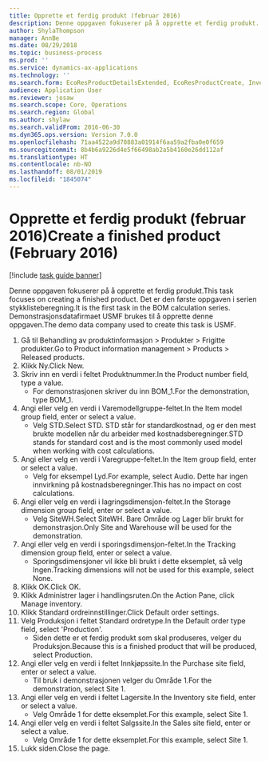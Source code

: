 ```yaml
---
title: Opprette et ferdig produkt (februar 2016)
description: Denne oppgaven fokuserer på å opprette et ferdig produkt.
author: ShylaThompson
manager: AnnBe
ms.date: 08/29/2018
ms.topic: business-process
ms.prod: ''
ms.service: dynamics-ax-applications
ms.technology: ''
ms.search.form: EcoResProductDetailsExtended, EcoResProductCreate, InventItemOrderSetup
audience: Application User
ms.reviewer: josaw
ms.search.scope: Core, Operations
ms.search.region: Global
ms.author: shylaw
ms.search.validFrom: 2016-06-30
ms.dyn365.ops.version: Version 7.0.0
ms.openlocfilehash: 71aa4522a9d70883a01914f6aa59a2fba0e0f659
ms.sourcegitcommit: 8b4b6a9226d4e5f66498ab2a5b4160e26dd112af
ms.translationtype: HT
ms.contentlocale: nb-NO
ms.lasthandoff: 08/01/2019
ms.locfileid: "1845074"
---
```

# <a name="create-a-finished-product-february-2016"></a><span data-ttu-id="61790-103">Opprette et ferdig produkt (februar 2016)</span><span class="sxs-lookup"><span data-stu-id="61790-103">Create a finished product (February 2016)</span></span>

[!include [task guide banner](../../includes/task-guide-banner.md)]

<span data-ttu-id="61790-104">Denne oppgaven fokuserer på å opprette et ferdig produkt.</span><span class="sxs-lookup"><span data-stu-id="61790-104">This task focuses on creating a finished product.</span></span> <span data-ttu-id="61790-105">Det er den første oppgaven i serien stykklisteberegning.</span><span class="sxs-lookup"><span data-stu-id="61790-105">It is the first task in the BOM calculation series.</span></span> <span data-ttu-id="61790-106">Demonstrasjonsdatafirmaet USMF brukes til å opprette denne oppgaven.</span><span class="sxs-lookup"><span data-stu-id="61790-106">The demo data company used to create this task is USMF.</span></span>

1. <span data-ttu-id="61790-107">Gå til Behandling av produktinformasjon > Produkter > Frigitte produkter.</span><span class="sxs-lookup"><span data-stu-id="61790-107">Go to Product information management > Products > Released products.</span></span>
2. <span data-ttu-id="61790-108">Klikk Ny.</span><span class="sxs-lookup"><span data-stu-id="61790-108">Click New.</span></span>
3. <span data-ttu-id="61790-109">Skriv inn en verdi i feltet Produktnummer.</span><span class="sxs-lookup"><span data-stu-id="61790-109">In the Product number field, type a value.</span></span>
    * <span data-ttu-id="61790-110">For demonstrasjonen skriver du inn BOM_1.</span><span class="sxs-lookup"><span data-stu-id="61790-110">For the demonstration, type BOM_1.</span></span>  
4. <span data-ttu-id="61790-111">Angi eller velg en verdi i Varemodellgruppe-feltet.</span><span class="sxs-lookup"><span data-stu-id="61790-111">In the Item model group field, enter or select a value.</span></span>
    * <span data-ttu-id="61790-112">Velg STD.</span><span class="sxs-lookup"><span data-stu-id="61790-112">Select STD.</span></span> <span data-ttu-id="61790-113">STD står for standardkostnad, og er den mest brukte modellen når du arbeider med kostnadsberegninger.</span><span class="sxs-lookup"><span data-stu-id="61790-113">STD stands for standard cost and is the most commonly used model when working with cost calculations.</span></span>  
5. <span data-ttu-id="61790-114">Angi eller velg en verdi i Varegruppe-feltet.</span><span class="sxs-lookup"><span data-stu-id="61790-114">In the Item group field, enter or select a value.</span></span>
    * <span data-ttu-id="61790-115">Velg for eksempel Lyd.</span><span class="sxs-lookup"><span data-stu-id="61790-115">For example, select Audio.</span></span> <span data-ttu-id="61790-116">Dette har ingen innvirkning på kostnadsberegninger.</span><span class="sxs-lookup"><span data-stu-id="61790-116">This has no impact on cost calculations.</span></span>  
6. <span data-ttu-id="61790-117">Angi eller velg en verdi i lagringsdimensjon-feltet.</span><span class="sxs-lookup"><span data-stu-id="61790-117">In the Storage dimension group field, enter or select a value.</span></span>
    * <span data-ttu-id="61790-118">Velg SiteWH.</span><span class="sxs-lookup"><span data-stu-id="61790-118">Select SiteWH.</span></span> <span data-ttu-id="61790-119">Bare Område og Lager blir brukt for demonstrasjon.</span><span class="sxs-lookup"><span data-stu-id="61790-119">Only Site and Warehouse will be used for the demonstration.</span></span>  
7. <span data-ttu-id="61790-120">Angi eller velg en verdi i sporingsdimensjon-feltet.</span><span class="sxs-lookup"><span data-stu-id="61790-120">In the Tracking dimension group field, enter or select a value.</span></span>
    * <span data-ttu-id="61790-121">Sporingsdimensjoner vil ikke bli brukt i dette eksemplet, så velg Ingen.</span><span class="sxs-lookup"><span data-stu-id="61790-121">Tracking dimensions will not be used for this example, select None.</span></span>  
8. <span data-ttu-id="61790-122">Klikk OK.</span><span class="sxs-lookup"><span data-stu-id="61790-122">Click OK.</span></span>
9. <span data-ttu-id="61790-123">Klikk Administrer lager i handlingsruten.</span><span class="sxs-lookup"><span data-stu-id="61790-123">On the Action Pane, click Manage inventory.</span></span>
10. <span data-ttu-id="61790-124">Klikk Standard ordreinnstillinger.</span><span class="sxs-lookup"><span data-stu-id="61790-124">Click Default order settings.</span></span>
11. <span data-ttu-id="61790-125">Velg Produksjon i feltet Standard ordretype.</span><span class="sxs-lookup"><span data-stu-id="61790-125">In the Default order type field, select 'Production'.</span></span>
    * <span data-ttu-id="61790-126">Siden dette er et ferdig produkt som skal produseres, velger du Produksjon.</span><span class="sxs-lookup"><span data-stu-id="61790-126">Because this is a finished product that will be produced, select Production.</span></span>  
12. <span data-ttu-id="61790-127">Angi eller velg en verdi i feltet Innkjøpssite.</span><span class="sxs-lookup"><span data-stu-id="61790-127">In the Purchase site field, enter or select a value.</span></span>
    * <span data-ttu-id="61790-128">Til bruk i demonstrasjonen velger du Område 1.</span><span class="sxs-lookup"><span data-stu-id="61790-128">For the demonstration, select Site 1.</span></span>  
13. <span data-ttu-id="61790-129">Angi eller velg en verdi i feltet Lagersite.</span><span class="sxs-lookup"><span data-stu-id="61790-129">In the Inventory site field, enter or select a value.</span></span>
    * <span data-ttu-id="61790-130">Velg Område 1 for dette eksemplet.</span><span class="sxs-lookup"><span data-stu-id="61790-130">For this example, select Site 1.</span></span>  
14. <span data-ttu-id="61790-131">Angi eller velg en verdi i feltet Salgssite.</span><span class="sxs-lookup"><span data-stu-id="61790-131">In the Sales site field, enter or select a value.</span></span>
    * <span data-ttu-id="61790-132">Velg Område 1 for dette eksemplet.</span><span class="sxs-lookup"><span data-stu-id="61790-132">For this example, select Site 1.</span></span>  
15. <span data-ttu-id="61790-133">Lukk siden.</span><span class="sxs-lookup"><span data-stu-id="61790-133">Close the page.</span></span>

